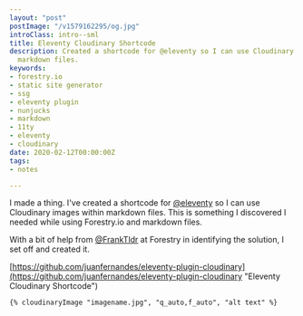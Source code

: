 ```yaml
---
layout: "post"
postImage: "/v1579162295/og.jpg"
introClass: intro--sml
title: Eleventy Cloudinary Shortcode
description: Created a shortcode for @eleventy so I can use Cloudinary images within
  markdown files.
keywords:
- forestry.io
- static site generator
- ssg
- eleventy plugin
- nunjucks
- markdown
- 11ty
- eleventy
- cloudinary
date: 2020-02-12T00:00:00Z
tags:
- notes

---
```

I made a thing. I've created a shortcode for [@eleventy](https://fosstodon.org/@eleventy "Eleventy") so I can use Cloudinary images within markdown files. This is something I discovered I needed while using Forestry.io and markdown files.

With a bit of help from [@FrankTldr](https://mobile.twitter.com/FrankTldr "Frank Taillandier") at Forestry in identifying the solution, I set off and created it.

[https://github.com/juanfernandes/eleventy-plugin-cloudinary](https://github.com/juanfernandes/eleventy-plugin-cloudinary "Eleventy Cloudinary Shortcode")

    {% cloudinaryImage "imagename.jpg", "q_auto,f_auto", "alt text" %}
